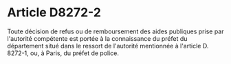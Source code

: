# Article D8272-2

Toute décision de refus ou de remboursement des aides publiques prise par l'autorité compétente est portée à la connaissance du préfet du département situé dans le ressort de l'autorité mentionnée à l'article D. 8272-1, ou, à Paris, du préfet de police.
